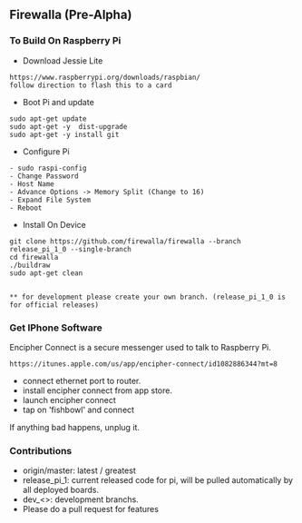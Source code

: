 
## Firewalla  (Pre-Alpha)
### To Build On Raspberry Pi
- Download Jessie Lite
```
https://www.raspberrypi.org/downloads/raspbian/
follow direction to flash this to a card
```
- Boot Pi and update
```
sudo apt-get update
sudo apt-get -y  dist-upgrade
sudo apt-get -y install git

```
- Configure Pi
```
- sudo raspi-config
- Change Password
- Host Name
- Advance Options -> Memory Split (Change to 16)
- Expand File System
- Reboot
```

- Install On Device
```
git clone https://github.com/firewalla/firewalla --branch release_pi_1_0 --single-branch
cd firewalla
./buildraw
sudo apt-get clean


** for development please create your own branch. (release_pi_1_0 is for official releases)

```


### Get IPhone Software

Encipher Connect is a secure messenger used to talk to Raspberry Pi.

```
https://itunes.apple.com/us/app/encipher-connect/id1082886344?mt=8
```

* connect ethernet port to router.
* install encipher connect from app store.
* launch encipher connect
* tap on 'fishbowl' and connect

If anything bad happens, unplug it. 

### Contributions

* origin/master:  latest / greatest
* release_pi_1:   current released code for pi, will be pulled automatically by all deployed boards.
* dev_<>: development branchs.
* Please do a pull request for features



